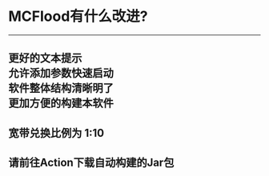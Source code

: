 # MCFlood有什么改进?
---
更好的文本提示  
允许添加参数快速启动  
软件整体结构清晰明了  
更加方便的构建本软件  
---
## 宽带兑换比例为 1:10
## 请前往Action下载自动构建的Jar包